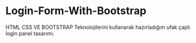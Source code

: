 # Login-Form-With-Bootstrap
HTML CSS VE BOOTSTRAP Teknolojilerini kullanarak hazırladığım ufak çaplı login panel tasarımı.
